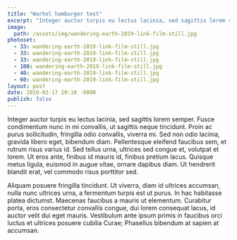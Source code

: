 ```yaml
---
title: "Warhol hamburger test"
excerpt: "Integer auctor turpis eu lectus lacinia, sed sagittis lorem semper."
image:
  path: /assets/img/wandering-earth-2019-link-film-still.jpg
photoset:
  - 33: wandering-earth-2019-link-film-still.jpg
  - 33: wandering-earth-2019-link-film-still.jpg
  - 33: wandering-earth-2019-link-film-still.jpg
  - 100: wandering-earth-2019-link-film-still.jpg
  - 40: wandering-earth-2019-link-film-still.jpg
  - 60: wandering-earth-2019-link-film-still.jpg
layout: post
date: 2019-02-17 20:10 -0800
publish: false
---
```


Integer auctor turpis eu lectus lacinia, sed sagittis lorem semper. Fusce condimentum nunc in mi convallis, ut sagittis neque tincidunt. Proin ac purus sollicitudin, fringilla odio convallis, viverra mi. Sed non odio lacinia, gravida libero eget, bibendum diam. Pellentesque eleifend faucibus sem, et rutrum risus varius id. Sed tellus urna, ultrices sed congue et, volutpat et lorem. Ut eros ante, finibus id mauris id, finibus pretium lacus. Quisque metus ligula, euismod in augue vitae, ornare dapibus diam. Ut hendrerit blandit erat, vel commodo risus porttitor sed.

Aliquam posuere fringilla tincidunt. Ut viverra, diam id ultrices accumsan, nulla nunc ultrices urna, a fermentum turpis est ut purus. In hac habitasse platea dictumst. Maecenas faucibus a mauris ut elementum. Curabitur porta, eros consectetur convallis congue, dui lorem consequat lacus, id auctor velit dui eget mauris. Vestibulum ante ipsum primis in faucibus orci luctus et ultrices posuere cubilia Curae; Phasellus bibendum at sapien at accumsan.
